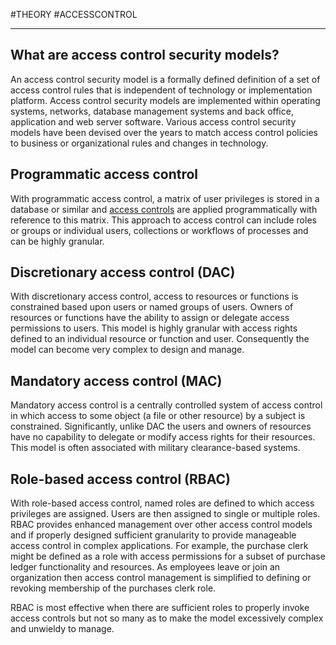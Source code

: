 #THEORY 
#ACCESSCONTROL 
<hr>

## What are access control security models?

An access control security model is a formally defined definition of a set of access control rules that is independent of technology or implementation platform. Access control security models are implemented within operating systems, networks, database management systems and back office, application and web server software. Various access control security models have been devised over the years to match access control policies to business or organizational rules and changes in technology.

## Programmatic access control

With programmatic access control, a matrix of user privileges is stored in a database or similar and [access controls](https://portswigger.net/web-security/access-control) are applied programmatically with reference to this matrix. This approach to access control can include roles or groups or individual users, collections or workflows of processes and can be highly granular.

## Discretionary access control (DAC)

With discretionary access control, access to resources or functions is constrained based upon users or named groups of users. Owners of resources or functions have the ability to assign or delegate access permissions to users. This model is highly granular with access rights defined to an individual resource or function and user. Consequently the model can become very complex to design and manage.

## Mandatory access control (MAC)

Mandatory access control is a centrally controlled system of access control in which access to some object (a file or other resource) by a subject is constrained. Significantly, unlike DAC the users and owners of resources have no capability to delegate or modify access rights for their resources. This model is often associated with military clearance-based systems.

## Role-based access control (RBAC)

With role-based access control, named roles are defined to which access privileges are assigned. Users are then assigned to single or multiple roles. RBAC provides enhanced management over other access control models and if properly designed sufficient granularity to provide manageable access control in complex applications. For example, the purchase clerk might be defined as a role with access permissions for a subset of purchase ledger functionality and resources. As employees leave or join an organization then access control management is simplified to defining or revoking membership of the purchases clerk role.

RBAC is most effective when there are sufficient roles to properly invoke access controls but not so many as to make the model excessively complex and unwieldy to manage.